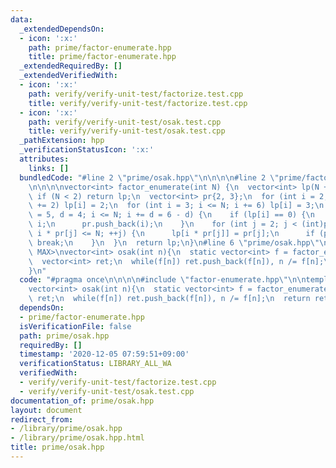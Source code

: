 ```yaml
---
data:
  _extendedDependsOn:
  - icon: ':x:'
    path: prime/factor-enumerate.hpp
    title: prime/factor-enumerate.hpp
  _extendedRequiredBy: []
  _extendedVerifiedWith:
  - icon: ':x:'
    path: verify/verify-unit-test/factorize.test.cpp
    title: verify/verify-unit-test/factorize.test.cpp
  - icon: ':x:'
    path: verify/verify-unit-test/osak.test.cpp
    title: verify/verify-unit-test/osak.test.cpp
  _pathExtension: hpp
  _verificationStatusIcon: ':x:'
  attributes:
    links: []
  bundledCode: "#line 2 \"prime/osak.hpp\"\n\n\n\n#line 2 \"prime/factor-enumerate.hpp\"\
    \n\n\n\nvector<int> factor_enumerate(int N) {\n  vector<int> lp(N + 1, 0);\n \
    \ if (N < 2) return lp;\n  vector<int> pr{2, 3};\n  for (int i = 2; i <= N; i\
    \ += 2) lp[i] = 2;\n  for (int i = 3; i <= N; i += 6) lp[i] = 3;\n  for (int i\
    \ = 5, d = 4; i <= N; i += d = 6 - d) {\n    if (lp[i] == 0) {\n      lp[i] =\
    \ i;\n      pr.push_back(i);\n    }\n    for (int j = 2; j < (int)pr.size() &&\
    \ i * pr[j] <= N; ++j) {\n      lp[i * pr[j]] = pr[j];\n      if (pr[j] == lp[i])\
    \ break;\n    }\n  }\n  return lp;\n}\n#line 6 \"prime/osak.hpp\"\n\ntemplate<int\
    \ MAX>\nvector<int> osak(int n){\n  static vector<int> f = factor_enumerate(MAX);\n\
    \  vector<int> ret;\n  while(f[n]) ret.push_back(f[n]), n /= f[n];\n  return ret;\n\
    }\n"
  code: "#pragma once\n\n\n\n#include \"factor-enumerate.hpp\"\n\ntemplate<int MAX>\n\
    vector<int> osak(int n){\n  static vector<int> f = factor_enumerate(MAX);\n  vector<int>\
    \ ret;\n  while(f[n]) ret.push_back(f[n]), n /= f[n];\n  return ret;\n}"
  dependsOn:
  - prime/factor-enumerate.hpp
  isVerificationFile: false
  path: prime/osak.hpp
  requiredBy: []
  timestamp: '2020-12-05 07:59:51+09:00'
  verificationStatus: LIBRARY_ALL_WA
  verifiedWith:
  - verify/verify-unit-test/factorize.test.cpp
  - verify/verify-unit-test/osak.test.cpp
documentation_of: prime/osak.hpp
layout: document
redirect_from:
- /library/prime/osak.hpp
- /library/prime/osak.hpp.html
title: prime/osak.hpp
---
```

